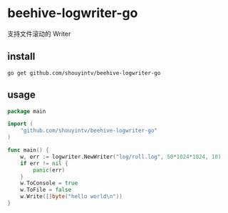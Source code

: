 # beehive-logwriter-go
支持文件滚动的 Writer

## install
```
go get github.com/shouyintv/beehive-logwriter-go
```

## usage
```go
package main

import (
	"github.com/shouyintv/beehive-logwriter-go"
)

func main() {
	w, err := logwriter.NewWriter("log/roll.log", 50*1024*1024, 10)
	if err != nil {
		panic(err)
	}
	w.ToConsole = true
	w.ToFile = false
	w.Write([]byte("hello world\n"))
}
```

